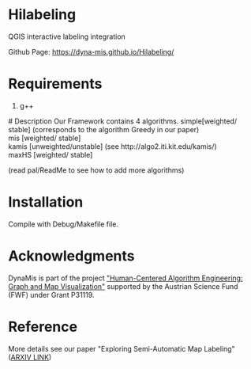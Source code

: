 # Hilabeling
QGIS interactive labeling integration


Github Page: https://dyna-mis.github.io/Hilabeling/
# Requirements
<ol>
<li>  g++ </li>
</ol>
# Description
Our Framework contains 4 algorithms.
 simple[weighted/ stable] (corresponds to the algorithm Greedy in our paper)<br /> 
 mis [weighted/ stable]<br /> 
 kamis [unweighted/unstable] (see http://algo2.iti.kit.edu/kamis/)<br /> 
 maxHS [weighted/ stable]<br /> 
 
(read pal/ReadMe to see how to add more algorithms)<br />  


# Installation
Compile with Debug/Makefile file.

# Acknowledgments
DynaMis is part of the project ["Human-Centered Algorithm Engineering: Graph and Map Visualization"](https://www.ac.tuwien.ac.at/research/humalgo/) supported by the Austrian Science Fund (FWF) under Grant P31119.
# Reference
More details see our paper "Exploring Semi-Automatic Map Labeling"([ARXIV LINK](https://arxiv.org/abs/1910.07799))

